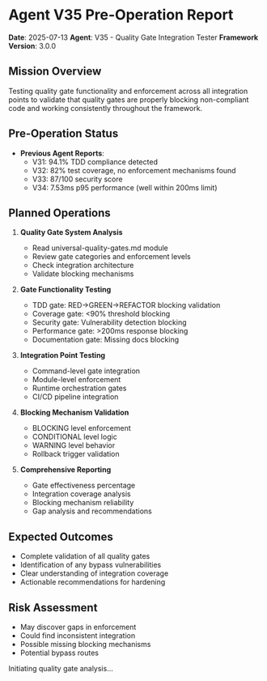 # Agent V35 Pre-Operation Report

**Date**: 2025-07-13
**Agent**: V35 - Quality Gate Integration Tester
**Framework Version**: 3.0.0

## Mission Overview
Testing quality gate functionality and enforcement across all integration points to validate that quality gates are properly blocking non-compliant code and working consistently throughout the framework.

## Pre-Operation Status
- **Previous Agent Reports**:
  - V31: 94.1% TDD compliance detected
  - V32: 82% test coverage, no enforcement mechanisms found
  - V33: 87/100 security score
  - V34: 7.53ms p95 performance (well within 200ms limit)

## Planned Operations
1. **Quality Gate System Analysis**
   - Read universal-quality-gates.md module
   - Review gate categories and enforcement levels
   - Check integration architecture
   - Validate blocking mechanisms

2. **Gate Functionality Testing**
   - TDD gate: RED→GREEN→REFACTOR blocking validation
   - Coverage gate: <90% threshold blocking
   - Security gate: Vulnerability detection blocking
   - Performance gate: >200ms response blocking
   - Documentation gate: Missing docs blocking

3. **Integration Point Testing**
   - Command-level gate integration
   - Module-level enforcement
   - Runtime orchestration gates
   - CI/CD pipeline integration

4. **Blocking Mechanism Validation**
   - BLOCKING level enforcement
   - CONDITIONAL level logic
   - WARNING level behavior
   - Rollback trigger validation

5. **Comprehensive Reporting**
   - Gate effectiveness percentage
   - Integration coverage analysis
   - Blocking mechanism reliability
   - Gap analysis and recommendations

## Expected Outcomes
- Complete validation of all quality gates
- Identification of any bypass vulnerabilities
- Clear understanding of integration coverage
- Actionable recommendations for hardening

## Risk Assessment
- May discover gaps in enforcement
- Could find inconsistent integration
- Possible missing blocking mechanisms
- Potential bypass routes

Initiating quality gate analysis...